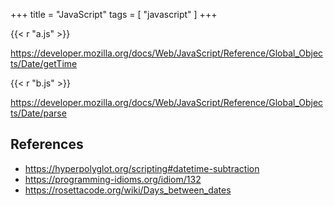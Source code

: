 +++
title = "JavaScript"
tags = [ "javascript" ]
+++

{{< r "a.js" >}}

<https://developer.mozilla.org/docs/Web/JavaScript/Reference/Global_Objects/Date/getTime>

{{< r "b.js" >}}

<https://developer.mozilla.org/docs/Web/JavaScript/Reference/Global_Objects/Date/parse>

## References

- <https://hyperpolyglot.org/scripting#datetime-subtraction>
- <https://programming-idioms.org/idiom/132>
- <https://rosettacode.org/wiki/Days_between_dates>
